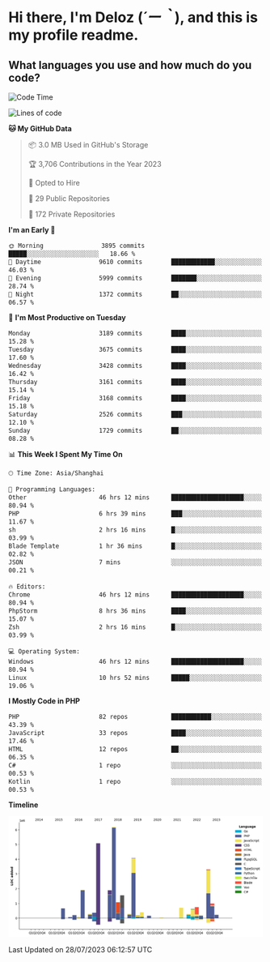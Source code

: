 # **Hi there, I'm Deloz (*´ー｀*), and this is my profile readme.**

## **What languages you use and how much do you code?**

<!--START_SECTION:waka-->
![Code Time](http://img.shields.io/badge/Code%20Time-2%2C011%20hrs%2013%20mins-blue)

![Lines of code](https://img.shields.io/badge/From%20Hello%20World%20I%27ve%20Written-31.5%20million%20lines%20of%20code-blue)

**🐱 My GitHub Data** 

> 📦 3.0 MB Used in GitHub's Storage 
 > 
> 🏆 3,706 Contributions in the Year 2023
 > 
> 💼 Opted to Hire
 > 
> 📜 29 Public Repositories 
 > 
> 🔑 172 Private Repositories 
 > 
**I'm an Early 🐤** 

```text
🌞 Morning                3895 commits        █████░░░░░░░░░░░░░░░░░░░░   18.66 % 
🌆 Daytime                9610 commits        ████████████░░░░░░░░░░░░░   46.03 % 
🌃 Evening                5999 commits        ███████░░░░░░░░░░░░░░░░░░   28.74 % 
🌙 Night                  1372 commits        ██░░░░░░░░░░░░░░░░░░░░░░░   06.57 % 
```
📅 **I'm Most Productive on Tuesday** 

```text
Monday                   3189 commits        ████░░░░░░░░░░░░░░░░░░░░░   15.28 % 
Tuesday                  3675 commits        ████░░░░░░░░░░░░░░░░░░░░░   17.60 % 
Wednesday                3428 commits        ████░░░░░░░░░░░░░░░░░░░░░   16.42 % 
Thursday                 3161 commits        ████░░░░░░░░░░░░░░░░░░░░░   15.14 % 
Friday                   3168 commits        ████░░░░░░░░░░░░░░░░░░░░░   15.18 % 
Saturday                 2526 commits        ███░░░░░░░░░░░░░░░░░░░░░░   12.10 % 
Sunday                   1729 commits        ██░░░░░░░░░░░░░░░░░░░░░░░   08.28 % 
```


📊 **This Week I Spent My Time On** 

```text
🕑︎ Time Zone: Asia/Shanghai

💬 Programming Languages: 
Other                    46 hrs 12 mins      ████████████████████░░░░░   80.94 % 
PHP                      6 hrs 39 mins       ███░░░░░░░░░░░░░░░░░░░░░░   11.67 % 
sh                       2 hrs 16 mins       █░░░░░░░░░░░░░░░░░░░░░░░░   03.99 % 
Blade Template           1 hr 36 mins        █░░░░░░░░░░░░░░░░░░░░░░░░   02.82 % 
JSON                     7 mins              ░░░░░░░░░░░░░░░░░░░░░░░░░   00.21 % 

🔥 Editors: 
Chrome                   46 hrs 12 mins      ████████████████████░░░░░   80.94 % 
PhpStorm                 8 hrs 36 mins       ████░░░░░░░░░░░░░░░░░░░░░   15.07 % 
Zsh                      2 hrs 16 mins       █░░░░░░░░░░░░░░░░░░░░░░░░   03.99 % 

💻 Operating System: 
Windows                  46 hrs 12 mins      ████████████████████░░░░░   80.94 % 
Linux                    10 hrs 52 mins      █████░░░░░░░░░░░░░░░░░░░░   19.06 % 
```

**I Mostly Code in PHP** 

```text
PHP                      82 repos            ███████████░░░░░░░░░░░░░░   43.39 % 
JavaScript               33 repos            ████░░░░░░░░░░░░░░░░░░░░░   17.46 % 
HTML                     12 repos            ██░░░░░░░░░░░░░░░░░░░░░░░   06.35 % 
C#                       1 repo              ░░░░░░░░░░░░░░░░░░░░░░░░░   00.53 % 
Kotlin                   1 repo              ░░░░░░░░░░░░░░░░░░░░░░░░░   00.53 % 
```



**Timeline**

![Lines of Code chart](https://raw.githubusercontent.com/deloz/deloz/main/assets/bar_graph.png)


 Last Updated on 28/07/2023 06:12:57 UTC
<!--END_SECTION:waka-->
